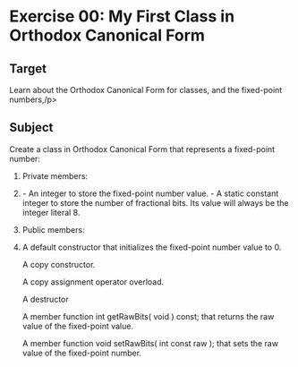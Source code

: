<h1>Exercise 00: My First Class in Orthodox Canonical Form</h1>

<h2>Target</h2>
<p>Learn about the Orthodox Canonical Form for classes, and the fixed-point numbers,/p>

<h2>Subject</h2>
<p>Create a class in Orthodox Canonical Form that represents a fixed-point number:</p>

<ol><li>
  <p>Private members:</p>
</li>
  <li>
    <p>	- An integer to store the fixed-point number value.
    	- A static constant integer to store the number of fractional bits. Its value will always be the integer literal 8.</p>
  </li>
<li>
  <p>Public members:</p>
</li>
  <li>
     <p>A default constructor that initializes the fixed-point number value to 0.</p>
     <p>A copy constructor.</p>
     <p>A copy assignment operator overload.</p>
     <p>A destructor</p>
     <p>A member function int getRawBits( void ) const; that returns the raw value of the fixed-point value.</p>
     <p>A member function void setRawBits( int const raw ); that sets the raw value of the fixed-point number.</p>
  </li>
